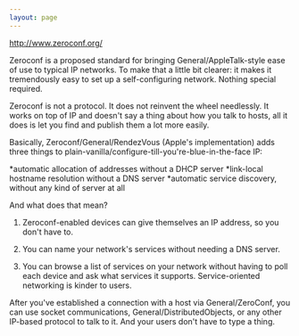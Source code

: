 ```yaml
---
layout: page
---
```


http://www.zeroconf.org/

Zeroconf is a proposed standard for bringing General/AppleTalk-style ease of use to typical IP networks. To make that a little bit clearer: it makes it tremendously easy to set up a self-configuring network. Nothing special required.

Zeroconf is not a protocol. It does not reinvent the wheel needlessly. It works on top of IP and doesn't say a thing about how you talk to hosts, all it does is let you find and publish them a lot more easily.

Basically, Zeroconf/General/RendezVous (Apple's implementation) adds three things to plain-vanilla/configure-till-you're-blue-in-the-face IP:


*automatic allocation of addresses without a DHCP server
*link-local hostname resolution without a DNS server
*automatic service discovery, without any kind of server at all


And what does that mean?

1) Zeroconf-enabled devices can give themselves an IP address, so you don't have to.

2) You can name your network's services without needing a DNS server.

3) You can browse a list of services on your network without having to poll each device and ask what services it supports. Service-oriented networking is kinder to users.

After you've established a connection with a host via General/ZeroConf, you can use socket communications, General/DistributedObjects, or any other IP-based protocol to talk to it. And your users don't have to type a thing.